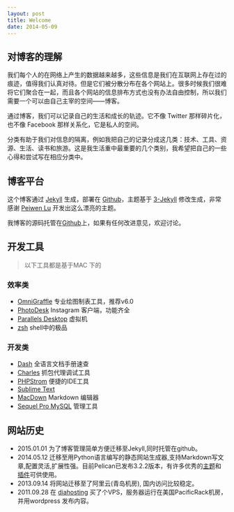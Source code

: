 ```yaml
---
layout: post
title: Welcome
date: 2014-05-09
---
```


## 对博客的理解

我们每个人的在网络上产生的数据越来越多，这些信息是我们在互联网上存在过的痕迹，值得我们认真对待。但是它们被分散分布在各个网站上。很多时候我们很难将它们聚合在一起，而且各个网站的信息排布方式也没有办法自由控制，所以我们需要一个可以由自己主宰的空间——博客。

通过博客，我们可以记录自己的生活和成长的轨迹。它不像 Twitter 那样碎片化，也不像 Facebook 那样关系化，它是私人的空间。

分类有助于我们对信息的隔离，例如我把自己的记录分成这几类：技术、工具、资源、生活、读书和旅游。这是我生活重中最重要的几个类别，我希望把自己的一些心得和尝试写在相应分类中。

## 博客平台

这个博客通过 [Jekyll](http://jekyllrb.com/) 生成，部署在 [Github](https://pages.github.com)，主题基于 [3-Jekyll](https://github.com/P233/3-Jekyll) 修改生成，非常感谢 [Peiwen Lu](https://github.com/P233) 开发出这么漂亮的主题。

我博客的源码托管在[Github](https://github.com/qloog/qloog.github.io)上，如果有任何改进意见，欢迎讨论。

## 开发工具

> 以下工具都是基于MAC 下的

### 效率类

 * [OmniGraffle](http://www.omnigroup.com/omnigraffle) 专业绘图制表工具，推荐v6.0
 * [PhotoDesk](http://www.photodesk-app.com/) Instagram 客户端，功能齐全
 * [Parallels Desktop](http://www.parallels.com/products/desktop/) 虚拟机
 *  [zsh](http://ohmyz.sh/)	shell中的极品

### 开发类

 * [Dash](http://kapeli.com/dash) 全语言文档手册速查
 * [Charles](http://www.charlesproxy.com/) 抓包代理调试工具
 * [PHPStrom](https://www.jetbrains.com/phpstorm/)  便捷的IDE工具
 * [Sublime Text](http://www.sublimetext.com/)
 * [MacDown](http://macdown.uranusjr.com/)  Markdown 编辑器
 * [Sequel Pro MySQL](http://www.sequelpro.com/) 管理工具


## 网站历史

* 2015.01.01 为了博客管理简单方便迁移至Jekyll,同时托管在github。
* 2014.05.12 迁移至用Python语言编写的静态网站生成器,支持Markdown写文章,配置灵活,扩展性强。目前Pelican已发布3.2.2版本，有许多优秀的[主题](https://github.com/getpelican/pelican-themes)和[插件](https://github.com/getpelican/pelican-plugins)可供使用。
* 2013.09.14 将网站迁移至了阿里云(青岛机房), 国内访问比较稳定。
* 2011.09.28 在 [diahosting](http://www.diahosting.com) 买了个VPS，服务器运行在美国PacificRack机房，并用wordpress 发布内容。
